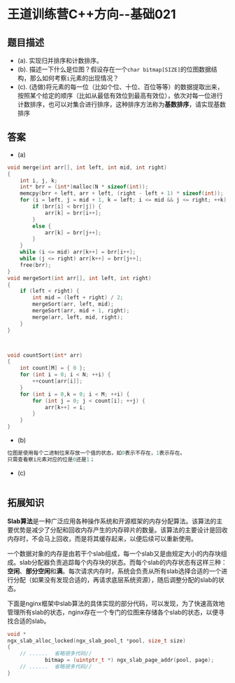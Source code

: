 # 王道训练营C++方向--基础021

## 题目描述

- (a). 实现归并排序和计数排序。
- (b). 描述一下什么是位图？假设存在一个`char bitmap[SIZE]`的位图数据结构，那么如何考察`i`元素的出现情况？
- (c). (选做)将元素的每一位（比如个位、十位、百位等等）的数据提取出来，按照某个给定的顺序（比如从最低有效位到最高有效位），依次对每一位进行计数排序，也可以对集合进行排序，这种排序方法称为**基数排序**，请实现基数排序

## 答案

- (a)

```c
void merge(int arr[], int left, int mid, int right)
{
	int i, j, k;
	int* brr = (int*)malloc(N * sizeof(int));
	memcpy(brr + left, arr + left, (right - left + 1) * sizeof(int));
	for (i = left, j = mid + 1, k = left; i <= mid && j <= right; ++k) {
		if (brr[i] < brr[j]) {
			arr[k] = brr[i++];
		}
		else {
			arr[k] = brr[j++];
		}
	}
	while (i <= mid) arr[k++] = brr[i++];
	while (j <= right) arr[k++] = brr[j++];
	free(brr);
}
void mergeSort(int arr[], int left, int right)
{
	if (left < right) {
		int mid = (left + right) / 2;
		mergeSort(arr, left, mid);
		mergeSort(arr, mid + 1, right);
		merge(arr, left, mid, right);
	}
}



void countSort(int* arr)
{
	int count[M] = { 0 };
	for (int i = 0; i < N; ++i) {
		++count[arr[i]];
	}
	for (int i = 0,k = 0; i < M; ++i) {
		for (int j = 0; j < count[i]; ++j) {
			arr[k++] = i;
		}
	}
}


```

- (b)

```c
位图是使用每个二进制位来存放一个值的状态，如0表示不存在，1表示存在。
只需查看察i元素对应的位是0还是1；
```

- (c)

```c

```

## 拓展知识

**Slab算法**是一种广泛应用各种操作系统和开源框架的内存分配算法。该算法的主要优势是减少了分配和回收内存产生的内存碎片的数量。该算法的主要设计是回收内存时，不会马上回收，而是将其缓存起来，以便后续可以重新使用。

一个数据对象的内存是由若干个slab组成，每一个slab又是由规定大小的内存块组成。slab分配器负责追踪每个内存块的状态。而每个slab的内存状态有这样三种：**空闲**、**部分空闲**和**满**。每次请求内存时，系统会负责从所有slab选择合适的一个进行分配（如果没有发现合适的，再请求底层系统资源），随后调整分配的slab的状态。

下面是nginx框架中slab算法的具体实现的部分代码，可以发现，为了快速高效地管理所有slab的状态，nginx存在一个专门的位图来存储各个slab的状态，以便寻找合适的slab。

```c
void *
ngx_slab_alloc_locked(ngx_slab_pool_t *pool, size_t size)
{
	// ......  省略很多代码// 
            bitmap = (uintptr_t *) ngx_slab_page_addr(pool, page);
	// ......  省略很多代码//
}

```



